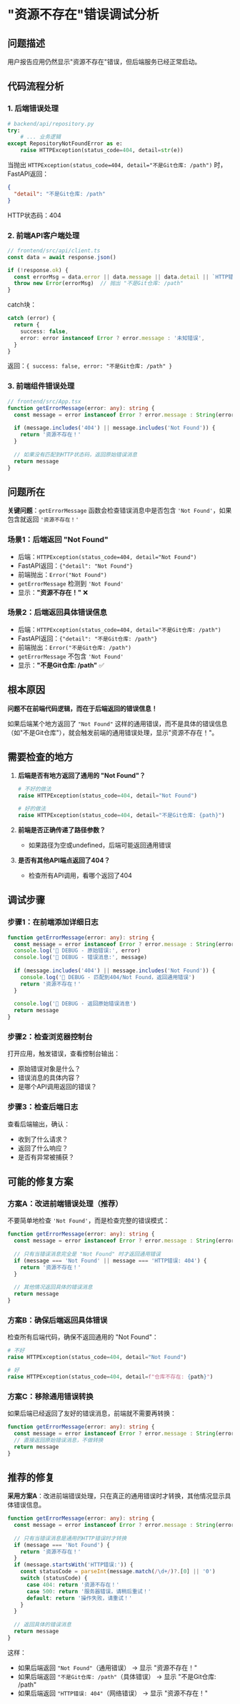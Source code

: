 # "资源不存在"错误调试分析

## 问题描述
用户报告应用仍然显示"资源不存在"错误，但后端服务已经正常启动。

## 代码流程分析

### 1. 后端错误处理
```python
# backend/api/repository.py
try:
    # ... 业务逻辑
except RepositoryNotFoundError as e:
    raise HTTPException(status_code=404, detail=str(e))
```

当抛出 `HTTPException(status_code=404, detail="不是Git仓库: /path")` 时，FastAPI返回：
```json
{
  "detail": "不是Git仓库: /path"
}
```
HTTP状态码：404

### 2. 前端API客户端处理
```typescript
// frontend/src/api/client.ts
const data = await response.json()

if (!response.ok) {
  const errorMsg = data.error || data.message || data.detail || `HTTP错误: ${response.status}`
  throw new Error(errorMsg)  // 抛出 "不是Git仓库: /path"
}
```

catch块：
```typescript
catch (error) {
  return {
    success: false,
    error: error instanceof Error ? error.message : '未知错误',
  }
}
```

返回：`{ success: false, error: "不是Git仓库: /path" }`

### 3. 前端组件错误处理
```typescript
// frontend/src/App.tsx
function getErrorMessage(error: any): string {
  const message = error instanceof Error ? error.message : String(error)
  
  if (message.includes('404') || message.includes('Not Found')) {
    return '资源不存在！'
  }
  
  // 如果没有匹配到HTTP状态码，返回原始错误消息
  return message
}
```

## 问题所在

**关键问题**：`getErrorMessage` 函数会检查错误消息中是否包含 `'Not Found'`，如果包含就返回 `'资源不存在！'`

### 场景1：后端返回 "Not Found"
- 后端：`HTTPException(status_code=404, detail="Not Found")`
- FastAPI返回：`{"detail": "Not Found"}`
- 前端抛出：`Error("Not Found")`
- `getErrorMessage` 检测到 `'Not Found'`
- 显示：**"资源不存在！"** ❌

### 场景2：后端返回具体错误信息
- 后端：`HTTPException(status_code=404, detail="不是Git仓库: /path")`
- FastAPI返回：`{"detail": "不是Git仓库: /path"}`
- 前端抛出：`Error("不是Git仓库: /path")`
- `getErrorMessage` 不包含 `'Not Found'`
- 显示：**"不是Git仓库: /path"** ✅

## 根本原因

**问题不在前端代码逻辑，而在于后端返回的错误信息！**

如果后端某个地方返回了 `"Not Found"` 这样的通用错误，而不是具体的错误信息（如"不是Git仓库"），就会触发前端的通用错误处理，显示"资源不存在！"。

## 需要检查的地方

1. **后端是否有地方返回了通用的 "Not Found"？**
   ```python
   # 不好的做法
   raise HTTPException(status_code=404, detail="Not Found")
   
   # 好的做法
   raise HTTPException(status_code=404, detail="不是Git仓库: {path}")
   ```

2. **前端是否正确传递了路径参数？**
   - 如果路径为空或undefined，后端可能返回通用错误

3. **是否有其他API端点返回了404？**
   - 检查所有API调用，看哪个返回了404

## 调试步骤

### 步骤1：在前端添加详细日志
```typescript
function getErrorMessage(error: any): string {
  const message = error instanceof Error ? error.message : String(error)
  console.log('🐛 DEBUG - 原始错误:', error)
  console.log('🐛 DEBUG - 错误消息:', message)
  
  if (message.includes('404') || message.includes('Not Found')) {
    console.log('🐛 DEBUG - 匹配到404/Not Found，返回通用错误')
    return '资源不存在！'
  }
  
  console.log('🐛 DEBUG - 返回原始错误消息')
  return message
}
```

### 步骤2：检查浏览器控制台
打开应用，触发错误，查看控制台输出：
- 原始错误对象是什么？
- 错误消息的具体内容？
- 是哪个API调用返回的错误？

### 步骤3：检查后端日志
查看后端输出，确认：
- 收到了什么请求？
- 返回了什么响应？
- 是否有异常被捕获？

## 可能的修复方案

### 方案A：改进前端错误处理（推荐）
不要简单地检查 `'Not Found'`，而是检查完整的错误模式：

```typescript
function getErrorMessage(error: any): string {
  const message = error instanceof Error ? error.message : String(error)
  
  // 只有当错误消息完全是 "Not Found" 时才返回通用错误
  if (message === 'Not Found' || message === 'HTTP错误: 404') {
    return '资源不存在！'
  }
  
  // 其他情况返回具体的错误消息
  return message
}
```

### 方案B：确保后端返回具体错误
检查所有后端代码，确保不返回通用的 "Not Found"：

```python
# 不好
raise HTTPException(status_code=404, detail="Not Found")

# 好
raise HTTPException(status_code=404, detail=f"仓库不存在: {path}")
```

### 方案C：移除通用错误转换
如果后端已经返回了友好的错误消息，前端就不需要再转换：

```typescript
function getErrorMessage(error: any): string {
  const message = error instanceof Error ? error.message : String(error)
  // 直接返回原始错误消息，不做转换
  return message
}
```

## 推荐的修复

**采用方案A**：改进前端错误处理，只在真正的通用错误时才转换，其他情况显示具体错误信息。

```typescript
function getErrorMessage(error: any): string {
  const message = error instanceof Error ? error.message : String(error)
  
  // 只有当错误消息是通用的HTTP错误时才转换
  if (message === 'Not Found') {
    return '资源不存在！'
  }
  if (message.startsWith('HTTP错误:')) {
    const statusCode = parseInt(message.match(/\d+/)?.[0] || '0')
    switch (statusCode) {
      case 404: return '资源不存在！'
      case 500: return '服务器错误，请稍后重试！'
      default: return '操作失败，请重试！'
    }
  }
  
  // 返回具体的错误消息
  return message
}
```

这样：
- 如果后端返回 `"Not Found"`（通用错误） → 显示 "资源不存在！"
- 如果后端返回 `"不是Git仓库: /path"`（具体错误） → 显示 "不是Git仓库: /path"
- 如果后端返回 `"HTTP错误: 404"`（网络错误） → 显示 "资源不存在！"
